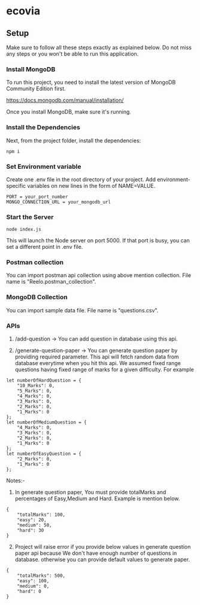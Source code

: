 # ecovia

## Setup

Make sure to follow all these steps exactly as explained below. Do not miss any steps or you won't be able to run this application.

### Install MongoDB

To run this project, you need to install the latest version of MongoDB Community Edition first.

https://docs.mongodb.com/manual/installation/

Once you install MongoDB, make sure it's running.

### Install the Dependencies

Next, from the project folder, install the dependencies:

    npm i

### Set Environment variable

Create one .env file in the root directory of your project. Add environment-specific variables on new lines in the form of NAME=VALUE. 

```dosini
PORT = your_port_number
MONGO_CONNECTION_URL = your_mongodb_url
```

### Start the Server

    node index.js

This will launch the Node server on port 5000. If that port is busy, you can set a different point in .env file.


### Postman collection

You can import postman api collection using above mention collection. File name is "Reelo.postman_collection".

### MongoDB Collection

You can import sample data file. File name is "questions.csv".

### APIs

1) /add-question
-> You can add question in database using this api.

2) /generate-question-paper
-> You can generate question paper by providing required parameter. This api will fetch random data from database everytime when you hit this api. We assumed fixed range questions having fixed range of marks for a given difficulty. For example
```dosini
let numberOfHardQuestion = {
    "10_Marks": 0,
    "5_Marks": 0,
    "4_Marks": 0,
    "3_Marks": 0,
    "2_Marks": 0,
    "1_Marks": 0
};
let numberOfMediumQuestion = {
    "4_Marks": 0,
    "3_Marks": 0,
    "2_Marks": 0,
    "1_Marks": 0
};
let numberOfEasyQuestion = {
    "2_Marks": 0,
    "1_Marks": 0
};
```



Notes:- 

1) In generate question paper, You must provide totalMarks and percentages of Easy,Medium and Hard. Example is mention below.
```dosini
{
    "totalMarks": 100,
    "easy": 20,
    "medium": 50,
    "hard": 30
}
```

2) Project will raise error if you provide below values in generate question paper api because We don't have enough number of questions in database. otherwise you can provide default values to generate paper.
```dosini
{
    "totalMarks": 500,
    "easy": 100,
    "medium": 0,
    "hard": 0
}
```